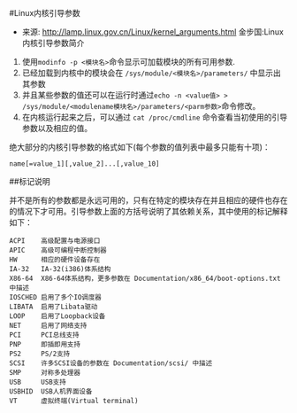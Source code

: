 #Linux内核引导参数

* 来源: http://lamp.linux.gov.cn/Linux/kernel_arguments.html 金步国:Linux内核引导参数简介


1. 使用`modinfo -p <模块名>`命令显示可加载模块的所有可用参数.
2. 已经加载到内核中的模块会在 `/sys/module/<模块名>/parameters/` 中显示出其参数
3. 并且某些参数的值还可以在运行时通过`echo -n <value值> > /sys/module/<modulename模块名>/parameters/<parm参数>`命令修改。
4. 在内核运行起来之后，可以通过 `cat /proc/cmdline` 命令查看当初使用的引导参数以及相应的值。

绝大部分的内核引导参数的格式如下(每个参数的值列表中最多只能有十项)：

`name[=value_1][,value_2]...[,value_10]`

##标记说明

并不是所有的参数都是永远可用的，只有在特定的模块存在并且相应的硬件也存在的情况下才可用。引导参数上面的方括号说明了其依赖关系，其中使用的标记解释如下：
``` 
ACPI    高级配置与电源接口
APIC    高级可编程中断控制器
HW      相应的硬件设备存在
IA-32   IA-32(i386)体系结构
X86-64  X86-64体系结构，更多参数在 Documentation/x86_64/boot-options.txt 中描述
IOSCHED 启用了多个IO调度器
LIBATA  启用了Libata驱动
LOOP    启用了Loopback设备
NET     启用了网络支持
PCI     PCI总线支持
PNP     即插即用支持
PS2     PS/2支持
SCSI    许多SCSI设备的参数在 Documentation/scsi/ 中描述
SMP     对称多处理器
USB     USB支持
USBHID  USB人机界面设备
VT      虚拟终端(Virtual terminal)
```

